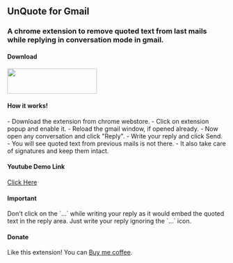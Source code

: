 <h2>UnQuote for Gmail</h2>
<h3>A chrome extension to remove quoted text from last mails while replying in conversation mode in gmail.</h3>

<h4>Download</h4>
<a href="http://tinyurl.com/unquote-for-gmail-chrome" target="_blank">
   <img src="https://developer.chrome.com/webstore/images/ChromeWebStore_BadgeWBorder_v2_206x58.png" width="206" height="58">
</a>

<h4>How it works!</h4>
- Download the extension from chrome webstore.
- Click on extension popup and enable it.
- Reload the gmail window, if opened already.
- Now open any conversation and click "Reply".
- Write your reply and click Send.
- You will see quoted text from previous mails is not there.
- It also take care of signatures and keep them intact.

<h4>Youtube Demo Link</h4>
<a href="https://youtu.be/we1p8mUlb-0" target="_blank">Click Here</a>

<h4>Important</h4>
Don't click on the `...` while writing your reply as it would embed the quoted text in the reply area. Just write your reply ignoring the `...` icon.

<h4>Donate</h4>
<p>Like this extension! You can <a href="https://www.paypal.com/cgi-bin/webscr?cmd=_s-xclick&hosted_button_id=F3QQCWFPWHBYE" target="_blank">Buy me coffee</a>.</p>